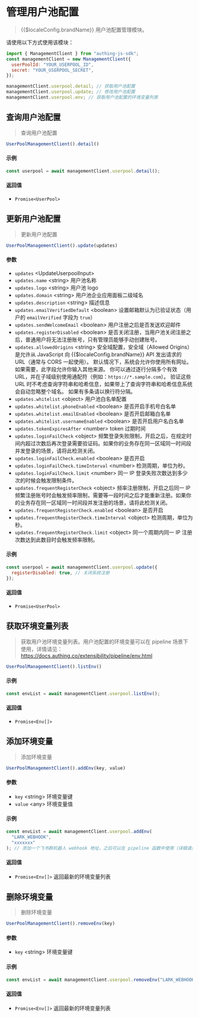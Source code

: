 # 管理用户池配置

<LastUpdated/>

> {{$localeConfig.brandName}} 用户池配置管理模块。

请使用以下方式使用该模块：

```javascript
import { ManagementClient } from "authing-js-sdk";
const managementClient = new ManagementClient({
  userPoolId: "YOUR_USERPOOL_ID",
  secret: "YOUR_USERPOOL_SECRET",
});

managementClient.userpool.detail; // 获取用户池配置
managementClient.userpool.update; // 修改用户池配置
managementClient.userpool.env; // 获取用户池配置的环境变量列表
```

## 查询用户池配置
> 查询用户池配置

```js
UserPoolManagementClient().detail()
```

#### 示例

```javascript
const userpool = await managementClient.userpool.detail();
```

#### 返回值

- `Promise<UserPool>`

## 更新用户池配置
> 更新用户池配置
```js
UserPoolManagementClient().update(updates)
```


#### 参数

- `updates` \<UpdateUserpoolInput\>
- `updates.name` \<string\> 用户池名称
- `updates.logo` \<string\> 用户池 logo
- `updates.domain` \<string\> 用户池企业应用面板二级域名
- `updates.description` \<string\> 描述信息
- `updates.emailVerifiedDefault` \<boolean\> 设置邮箱默认为已验证状态（用户的 `emailVerified` 字段为 `true`）
- `updates.sendWelcomeEmail` \<boolean\> 用户注册之后是否发送欢迎邮件
- `updates.registerDisabled` \<boolean\> 是否关闭注册，当用户池关闭注册之后，普通用户将无法注册账号，只有管理员能够手动创建账号。
- `updates.allowedOrigins` \<string\> 安全域配置，安全域（Allowed Origins） 是允许从 JavaScript 向 {{$localeConfig.brandName}} API 发出请求的 URL（通常与 CORS 一起使用）。 默认情况下，系统会允许你使用所有网址。 如果需要，此字段允许你输入其他来源。 你可以通过逐行分隔多个有效 URL，并在子域级别使用通配符（例如：`https://*.sample.com`）。
  验证这些 URL 时不考虑查询字符串和哈希信息，如果带上了查询字符串和哈希信息系统会自动忽略整个域名。
  如果有多条请以换行符分隔。
- `updates.whitelist` \<object\> 用户池白名单配置
- `updates.whitelist.phoneEnabled` \<boolean\> 是否开启手机号白名单
- `updates.whitelist.emailEnabled` \<boolean\> 是否开启邮箱白名单
- `updates.whitelist.usernameEnabled` \<boolean\> 是否开启用户名白名单
- `updates.tokenExpiresAfter` \<number\> token 过期时间
- `updates.loginFailCheck` \<object\> 频繁登录失败限制，开启之后，在规定时间内超过次数后再次登录需要验证码。如果你的业务存在同一区域同一时间段并发登录的场景，请将此检测关闭。
- `updates.loginFailCheck.enabled` \<boolean\> 是否开启
- `updates.loginFailCheck.timeInterval` \<number\> 检测周期，单位为秒。
- `updates.loginFailCheck.limit` \<number\> 同一 IP 登录失败次数达到多少次的时候会触发限制条件。
- `updates.frequentRegisterCheck` \<object\> 频率注册限制，开启之后同一 IP 频繁注册账号时会触发频率限制，需要等一段时间之后才能重新注册。如果你的业务存在同一区域同一时间段并发注册的场景，请将此检测关闭。
- `updates.frequentRegisterCheck.enabled` \<boolean\> 是否开启
- `updates.frequentRegisterCheck.timeInterval` \<object\> 检测周期，单位为秒。
- `updates.frequentRegisterCheck.limit` \<object\> 同一个周期内同一 IP 注册次数达到此数目时会触发频率限制。

#### 示例

```javascript
const userpool = await managementClient.userpool.update({
  registerDisabled: true, // 关闭系统注册
});
```

#### 返回值

- `Promise<UserPool>`

## 获取环境变量列表
> 获取用户池环境变量列表。用户池配置的环境变量可以在 pipeline 场景下使用，详情请见：https://docs.authing.co/extensibility/pipeline/env.html

```js
UserPoolManagementClient().listEnv()
```

#### 示例

```javascript
const envList = await managementClient.userpool.listEnv();
```

#### 返回值

- `Promise<Env[]>`

## 添加环境变量
> 添加环境变量

```js
UserPoolManagementClient().addEnv(key, value)
```


#### 参数

- `key` \<string\> 环境变量键
- `value` \<any\> 环境变量值

#### 示例

```javascript
const envList = await managementClient.userpool.addEnv(
  "LARK_WEBHOOK",
  "xxxxxxx"
); // 添加一个飞书群机器人 webhook 地址，之后可以在 pipeline 函数中使用（详细请见: https://docs.authing.co/extensibility/pipeline/usage.html）
```

#### 返回值

- `Promise<Env[]>` 返回最新的环境变量列表

## 删除环境变量
> 删除环境变量

```js
UserPoolManagementClient().removeEnv(key)
```


#### 参数

- `key` \<string\> 环境变量键

#### 示例

```javascript
const envList = await managementClient.userpool.removeEnv("LARK_WEBHOOK");
```

#### 返回值

- `Promise<Env[]>` 返回最新的环境变量列表
